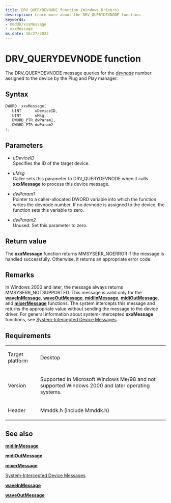 ```yaml
---
title: DRV_QUERYDEVNODE function (Windows Drivers)
description: Learn more about the DRV_QUERYDEVNODE function.
keywords:
- mmddk/xxxMessage
- xxxMessage
ms.date: 10/27/2022
---
```


# DRV\_QUERYDEVNODE function

The DRV\_QUERYDEVNODE message queries for the [*devnode*](/windows-hardware/drivers/debugger/-devnode) number assigned to the device by the Plug and Play manager.

## Syntax

``` c++
DWORD  xxxMessage(
   UINT      uDeviceID,
   UINT      uMsg,
   DWORD_PTR dwParam1,
   DWORD_PTR dwParam2
);
```

## Parameters

- *uDeviceID*  
  Specifies the ID of the target device.

- *uMsg*  
  Caller sets this parameter to DRV\_QUERYDEVNODE when it calls **xxxMessage** to process this device message.

- *dwParam1*  
  Pointer to a caller-allocated DWORD variable into which the function writes the devnode number. If no devnode is assigned to the device, the function sets this variable to zero.

- *dwParam2*  
  Unused. Set this parameter to zero.

## Return value

The **xxxMessage** function returns MMSYSERR\_NOERROR if the message is handled successfully. Otherwise, it returns an appropriate error code.

## Remarks

In Windows 2000 and later, the message always returns MMSYSERR\_NOTSUPPORTED. This message is valid only for the [**waveInMessage**](/windows/win32/api/mmeapi/nf-mmeapi-waveinmessage), [**waveOutMessage**](/windows/win32/api/mmeapi/nf-mmeapi-waveoutmessage), [**midiInMessage**](/windows/win32/api/mmeapi/nf-mmeapi-midiinmessage), [**midiOutMessage**](/windows/win32/api/mmeapi/nf-mmeapi-midioutmessage), and [**mixerMessage**](/windows/win32/api/mmeapi/nf-mmeapi-mixermessage) functions. The system intercepts this message and returns the appropriate value without sending the message to the device driver. For general information about system-intercepted **xxxMessage** functions, see [System-Intercepted Device Messages](system-intercepted-device-messages.md).

## Requirements

<table>
<tbody>
<tr class="odd">
<td><p>Target platform</p></td>
<td>Desktop</td>
</tr>
<tr class="even">
<td><p>Version</p></td>
<td><p>Supported in Microsoft Windows Me/98 and not supported Windows 2000 and later operating systems.</p></td>
</tr>
<tr class="odd">
<td><p>Header</p></td>
<td>Mmddk.h (include Mmddk.h)</td>
</tr>
</tbody>
</table>

## See also

[**midiInMessage**](/windows/win32/api/mmeapi/nf-mmeapi-midiinmessage)

[**midiOutMessage**](/windows/win32/api/mmeapi/nf-mmeapi-midioutmessage)

[**mixerMessage**](/windows/win32/api/mmeapi/nf-mmeapi-mixermessage)

[System-Intercepted Device Messages](system-intercepted-device-messages.md)

[**waveInMessage**](/windows/win32/api/mmeapi/nf-mmeapi-waveinmessage)

[**waveOutMessage**](/windows/win32/api/mmeapi/nf-mmeapi-waveoutmessage)
